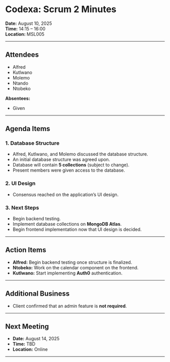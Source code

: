 # Codexa: Scrum 2 Minutes

**Date:** August 10, 2025  
**Time:** 14:15 – 16:00  
**Location:** MSL005

---

## Attendees
- Alfred  
- Kutlwano  
- Molemo  
- Ntando  
- Ntobeko

**Absentees:**  
- Given

---

## Agenda Items

### 1. Database Structure
- Alfred, Kutlwano, and Molemo discussed the database structure.  
- An initial database structure was agreed upon.  
- Database will contain **5 collections** (subject to change).  
- Present members were given access to the database.

### 2. UI Design
- Consensus reached on the application’s UI design.

### 3. Next Steps
- Begin backend testing.  
- Implement database collections on **MongoDB Atlas**.  
- Begin frontend implementation now that UI design is decided.

---

## Action Items
- **Alfred:** Begin backend testing once structure is finalized.  
- **Ntobeko:** Work on the calendar component on the frontend.  
- **Kutlwano:** Start implementing **Auth0** authentication.

---

## Additional Business
- Client confirmed that an admin feature is **not required**.

---

## Next Meeting
- **Date:** August 14, 2025  
- **Time:** TBD  
- **Location:** Online


---

